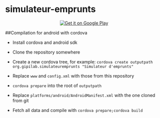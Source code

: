 # simulateur-emprunts

<p align='center'>
<a href="https://play.google.com/store/apps/details?id=org.gipilab.simulateuremprunts">
  <img alt="Get it on Google Play"
       src="https://developer.android.com/images/brand/fr_generic_rgb_wo_45.png" />
</a>
</p>


##Compilation for android with cordova

- Install cordova and android sdk

- Clone the repository somewhere

- Create a new cordova tree, for example: `cordova create outputpath org.gipilab.simulateuremprunts "Simulateur d'emprunts"`

- Replace `www` and `config.xml` with those from this repository

- `cordova prepare` into the root of `outputpath`

- Replace `platforms/android/AndroidManifest.xml` with the one cloned from git

- Fetch all data and compile with `cordova prepare;cordova build`



